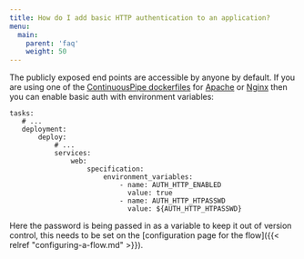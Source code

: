 ```yaml
---
title: How do I add basic HTTP authentication to an application?
menu:
  main:
    parent: 'faq'
    weight: 50
---
```


The publicly exposed end points are accessible by anyone by default. If you are using one of the [ContinuousPipe dockerfiles](https://github.com/continuouspipe/dockerfiles) for [Apache](https://github.com/continuouspipe/dockerfiles/tree/master/php-apache#basic-authentication) or [Nginx](https://github.com/continuouspipe/dockerfiles/tree/master/php-nginx#basic-authentication) then you can enable basic auth with environment variables:

```
tasks:
   # ...
   deployment:
       deploy:
           # ...
           services:
               web:
                   specification:
                       environment_variables:
                           - name: AUTH_HTTP_ENABLED
                             value: true
                           - name: AUTH_HTTP_HTPASSWD
                             value: ${AUTH_HTTP_HTPASSWD}
```

Here the password is being passed in as a variable to keep it out of version control, this needs to be set on the [configuration page for the flow]({{< relref "configuring-a-flow.md" >}}).
